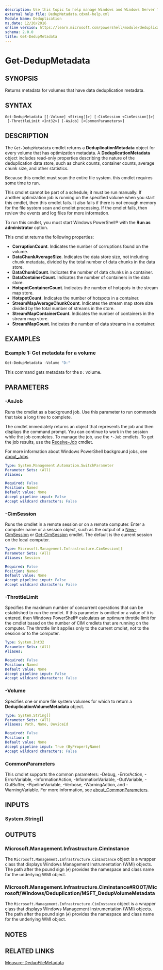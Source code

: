 ```yaml
---
description: Use this topic to help manage Windows and Windows Server technologies with Windows PowerShell.
external help file: DedupMetadata.cdxml-help.xml
Module Name: Deduplication
ms.date: 12/20/2016
online version: https://learn.microsoft.com/powershell/module/deduplication/get-dedupmetadata?view=windowsserver2022-ps&wt.mc_id=ps-gethelp
schema: 2.0.0
title: Get-DedupMetadata
---
```


# Get-DedupMetadata

## SYNOPSIS
Returns metadata for volumes that have data deduplication metadata.

## SYNTAX

```
Get-DedupMetadata [[-Volume] <String[]>] [-CimSession <CimSession[]>]
 [-ThrottleLimit <Int32>] [-AsJob] [<CommonParameters>]
```

## DESCRIPTION

The `Get-DedupMetadata` cmdlet returns a **DeduplicationMetadata** object for every volume that has
optimization metadata. A **DeduplicationMetadata** object includes read-only properties describing
the nature of the deduplication data store, such as chunk counts, container counts, average chunk
size, and other statistics.

Because this cmdlet must scan the entire file system. this cmdlet requires some time to run.

This cmdlet cannot be part of a schedule; it must be run manually. If another optimization job is
running on the specified volume when you start this cmdlet, then this cmdlet fails. It also fails if
there is not enough memory for the file system scan and cmdlet processing. If the cmdlet fails, then
review the events and log files for more information.

To run this cmdlet, you must start Windows PowerShell® with the **Run as administrator** option.

This cmdlet returns the following properties:

- **CorruptionCount**.
Indicates the number of corruptions found on the volume.
- **DataChunkAverageSize**. Indicates the data store size, not including chunk metadata, divided by
  the total number of data chunks in the data store.
- **DataChunkCount**.
Indicates the number of data chunks in a container.
- **DataContainerCount**.
Indicates the number of containers in the data store.
- **HotspotContainerCount**.
Indicates the number of hotspots in the stream map store.
- **HotspotCount**.
Indicates the number of hotspots in a container.
- **StreamMapAverageChunkCount**.
Indicates the stream map store size divided by the total number of streams in the store.
- **StreamMapContainerCount**.
Indicates the number of containers in the stream map store.
- **StreamMapCount**.
Indicates the number of data streams in a container.

## EXAMPLES

### Example 1: Get metadata for a volume

```powershell
Get-DedupMetadata -Volume "D:"
```

This command gets metadata for the `D:` volume.

## PARAMETERS

### -AsJob

Runs the cmdlet as a background job. Use this parameter to run commands that take a long time to
complete.

The cmdlet immediately returns an object that represents the job and then displays the command
prompt. You can continue to work in the session while the job completes. To manage the job, use the
`*-Job` cmdlets. To get the job results, use the
[Receive-Job](https://go.microsoft.com/fwlink/?LinkID=113372) cmdlet.

For more information about Windows PowerShell background jobs, see
[about_Jobs](https://go.microsoft.com/fwlink/?LinkID=113251).

```yaml
Type: System.Management.Automation.SwitchParameter
Parameter Sets: (All)
Aliases: 

Required: False
Position: Named
Default value: None
Accept pipeline input: False
Accept wildcard characters: False
```

### -CimSession

Runs the cmdlet in a remote session or on a remote computer. Enter a computer name or a session
object, such as the output of a [New-CimSession](/powershell/module/cimcmdlets/new-cimsession) or
[Get-CimSession](https://go.microsoft.com/fwlink/p/?LinkId=227966) cmdlet. The default is the
current session on the local computer.

```yaml
Type: Microsoft.Management.Infrastructure.CimSession[]
Parameter Sets: (All)
Aliases: Session

Required: False
Position: Named
Default value: None
Accept pipeline input: False
Accept wildcard characters: False
```

### -ThrottleLimit

Specifies the maximum number of concurrent operations that can be established to run the cmdlet. If
this parameter is omitted or a value of `0` is entered, then Windows PowerShell® calculates an
optimum throttle limit for the cmdlet based on the number of CIM cmdlets that are running on the
computer. The throttle limit applies only to the current cmdlet, not to the session or to the
computer.

```yaml
Type: System.Int32
Parameter Sets: (All)
Aliases: 

Required: False
Position: Named
Default value: None
Accept pipeline input: False
Accept wildcard characters: False
```

### -Volume

Specifies one or more file system volumes for which to return a **DeduplicationVolumeMetadata**
object.

```yaml
Type: System.String[]
Parameter Sets: (All)
Aliases: Path, Name, DeviceId

Required: False
Position: 0
Default value: None
Accept pipeline input: True (ByPropertyName)
Accept wildcard characters: False
```

### CommonParameters

This cmdlet supports the common parameters: -Debug, -ErrorAction, -ErrorVariable,
-InformationAction, -InformationVariable, -OutVariable, -OutBuffer, -PipelineVariable, -Verbose,
-WarningAction, and -WarningVariable. For more information, see
[about_CommonParameters](https://go.microsoft.com/fwlink/?LinkID=113216).

## INPUTS

### System.String[]

## OUTPUTS

### Microsoft.Management.Infrastructure.CimInstance

The `Microsoft.Management.Infrastructure.CimInstance` object is a wrapper class that displays
Windows Management Instrumentation (WMI) objects. The path after the pound sign (`#`) provides the
namespace and class name for the underlying WMI object.

### Microsoft.Management.Infrastructure.CimInstance#ROOT/Microsoft/Windows/Deduplication/MSFT_DedupVolumeMetadata

The `Microsoft.Management.Infrastructure.CimInstance` object is a wrapper class that displays
Windows Management Instrumentation (WMI) objects. The path after the pound sign (`#`) provides the
namespace and class name for the underlying WMI object.

## NOTES

## RELATED LINKS

[Measure-DedupFileMetadata](./Measure-DedupFileMetadata.md)
